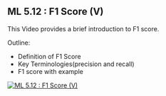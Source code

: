 ## ML 5.12 : F1 Score (V)

This Video provides a brief introduction to F1 score.

Outline:

- Definition of F1 Score
- Key Terminologies(precision and recall)
- F1 score with example

[![ML 5.12 : F1 Score (V)](https://github.com/ShraddhaMeshram27/winter-of-contributing/blob/Machine_Learning/Machine_Learning/Feature_Engineering_and_Performance_Metrices/Assets/f1_score(V).png)](https://drive.google.com/file/d/1XGIuVZM3i2ium7xe95_gOpDJgEFnag7O/view?usp=sharing "F1 Score")
